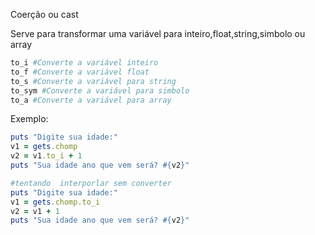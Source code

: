 Coerção ou cast

Serve para transformar uma variável para inteiro,float,string,simbolo ou array

```ruby
to_i #Converte a variável inteiro
to_f #Converte a variável float
to_s #Converte a variável para string
to_sym #Converte a variável para simbolo
to_a #Converte a variável para array
```

Exemplo:

```ruby
puts "Digite sua idade:"
v1 = gets.chomp
v2 = v1.to_i + 1
puts "Sua idade ano que vem será? #{v2}"

#tentando  interporlar sem converter
puts "Digite sua idade:"
v1 = gets.chomp.to_i
v2 = v1 + 1
puts "Sua idade ano que vem será? #{v2}"
```
